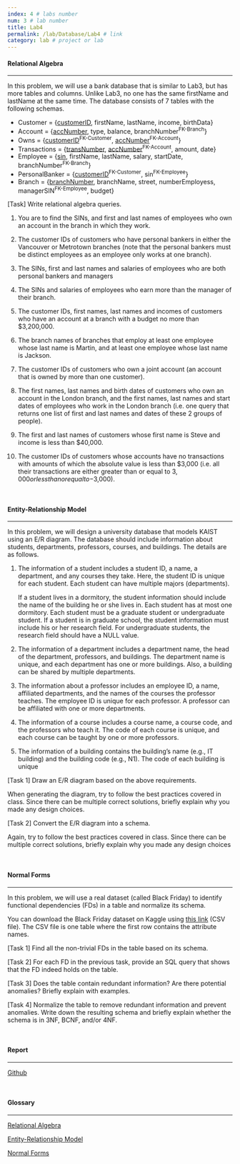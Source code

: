```yaml
---
index: 4 # labs number
num: 3 # lab number
title: Lab4
permalink: /lab/Database/Lab4 # link
category: lab # project or lab
---
```


#### **Relational Algebra**

---

In this problem, we will use a bank database that is similar to Lab3, but has more tables
and columns. Unlike Lab3, no one has the same firstName and lastName at the same
time. The database consists of 7 tables with the following schemas.

- Customer = {<u>customerID</u>, firstName, lastName, income, birthData}
- Account = {<u>accNumber</u>, type, balance, branchNumber<sup>FK-Branch</sup>}
- Owns = {<u>customerID</u><sup>FK-Customer</sup>, <u>accNumber</u><sup>FK-Account</sup>}
- Transactions = {<u>transNumber</u>, <u>accNumber</u><sup>FK-Account</sup>, amount, date}
- Employee = {<u>sin</u>, firstName, lastName, salary, startDate, branchNumber<sup>FK-Branch</sup>}
- PersonalBanker = {<u>customerID</u><sup>FK-Customer</sup>, sin<sup>FK-Employee</sup>}
- Branch = {<u>branchNumber</u>, branchName, street, numberEmployess, managerSIN<sup>FK-Employee</sup>, budget}

[Task] Write relational algebra queries.

1. You are to find the SINs, and first and last names of employees who own an account
   in the branch in which they work.

2. The customer IDs of customers who have personal bankers in either the Vancouver
   or Metrotown branches (note that the personal bankers must be distinct employees
   as an employee only works at one branch).

3. The SINs, first and last names and salaries of employees who are both personal
   bankers and managers

4. The SINs and salaries of employees who earn more than the manager of their branch.

5. The customer IDs, first names, last names and incomes of customers who have an
   account at a branch with a budget no more than $3,200,000.

6. The branch names of branches that employ at least one employee whose last name
   is Martin, and at least one employee whose last name is Jackson.

7. The customer IDs of customers who own a joint account (an account that is owned
   by more than one customer).

8. The first names, last names and birth dates of customers who own an account in
   the London branch, and the first names, last names and start dates of employees
   who work in the London branch (i.e. one query that returns one list of first and last
   names and dates of these 2 groups of people).

9. The first and last names of customers whose first name is Steve and income is less
   than $40,000.
10. The customer IDs of customers whose accounts have no transactions with amounts
    of which the absolute value is less than $3,000 (i.e. all their transactions are either
    greater than or equal to $3,000 or less than or equal to -$3,000).

<br>

#### **Entity-Relationship Model**

---

In this problem, we will design a university database that models KAIST using an E/R
diagram. The database should include information about students, departments, professors, courses, and buildings. The details are as follows.

1. The information of a student includes a student ID, a name, a department, and any
   courses they take. Here, the student ID is unique for each student. Each student
   can have multiple majors (departments).

   If a student lives in a dormitory, the student information should include the name
   of the building he or she lives in. Each student has at most one dormitory.
   Each student must be a graduate student or undergraduate student. If a student is
   in graduate school, the student information must include his or her research field.
   For undergraduate students, the research field should have a NULL value.

2. The information of a department includes a department name, the head of the
   department, professors, and buildings. The department name is unique, and each
   department has one or more buildings. Also, a building can be shared by multiple
   departments.

3. The information about a professor includes an employee ID, a name, affiliated departments, and the names of the courses the professor teaches. The employee ID
   is unique for each professor. A professor can be affiliated with one or more departments.

4. The information of a course includes a course name, a course code, and the professors
   who teach it. The code of each course is unique, and each course can be taught by
   one or more professors.

5. The information of a building contains the building’s name (e.g., IT building) and
   the building code (e.g., N1). The code of each building is unique

[Task 1] Draw an E/R diagram based on the above requirements.

When generating the diagram, try to follow the best practices covered in class. Since
there can be multiple correct solutions, briefly explain why you made any design choices.

[Task 2] Convert the E/R diagram into a schema.

Again, try to follow the best practices covered in class. Since there can be multiple
correct solutions, briefly explain why you made any design choices

<br>

#### **Normal Forms**

---

In this problem, we will use a real dataset (called Black Friday) to identify functional
dependencies (FDs) in a table and normalize its schema.

You can download the Black Friday dataset on Kaggle using [this link](https://www.kaggle.com/datasets/llopesolivei/blackfriday) (CSV file). The CSV file is one table where the first row contains the attribute names.

[Task 1] Find all the non-trivial FDs in the table based on its schema.

[Task 2] For each FD in the previous task, provide an SQL query that shows that the FD indeed holds on the table.

[Task 3] Does the table contain redundant information? Are there potential
anomalies? Briefly explain with examples.

[Task 4] Normalize the table to remove redundant information and prevent
anomalies. Write down the resulting schema and briefly explain whether the
schema is in 3NF, BCNF, and/or 4NF.

<br>

#### **Report**

---

[Github](https://github.com/Heejinee3/Database/tree/master/Lab4)

<br>

#### **Glossary**

---

[Relational Algebra](https://velog.io/@chunjakim/Relational-Algebra)

[Entity-Relationship Model](https://velog.io/@chunjakim/ER-Model-Entity-Relationship-Model)

[Normal Forms](https://velog.io/@chunjakim/Normal-Forms)
